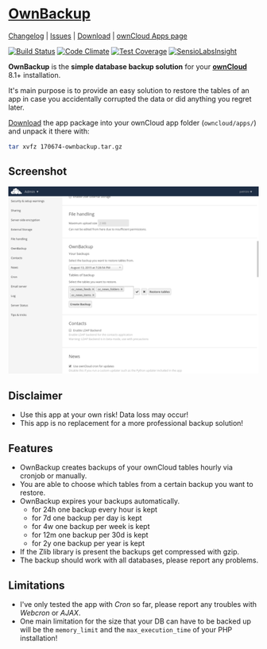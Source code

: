 # [OwnBackup](https://apps.owncloud.com/content/show.php?content=170674 "OwnBackup ownCloud App page") 

[Changelog](https://github.com/pbek/ownbackup/blob/develop/CHANGELOG.md) | 
[Issues](https://github.com/pbek/ownbackup/issues) | 
[Download](https://apps.owncloud.com/content/show.php?content=170674) |
[ownCloud Apps page](https://apps.owncloud.com/content/show.php?content=170674)

[![Build Status](https://travis-ci.org/pbek/ownbackup.svg?branch=master)](https://travis-ci.org/pbek/ownbackup)
[![Code Climate](https://codeclimate.com/github/pbek/ownbackup/badges/gpa.svg)](https://codeclimate.com/github/pbek/ownbackup)
[![Test Coverage](https://codeclimate.com/github/pbek/ownbackup/badges/coverage.svg)](https://codeclimate.com/github/pbek/ownbackup/coverage)
[![SensioLabsInsight](https://insight.sensiolabs.com/projects/04f33cd9-67b9-4a88-92d0-0c98944d1a8f/mini.png)](https://insight.sensiolabs.com/projects/04f33cd9-67b9-4a88-92d0-0c98944d1a8f)


**OwnBackup** is the **simple database backup solution** for your **[ownCloud](http://www.owncloud.com/)** 8.1+ installation.

It's main purpose is to provide an easy solution to restore the tables of an app in case you accidentally corrupted the data or did anything you regret later.  

[Download](https://apps.owncloud.com/content/show.php/QOwnNotesAPI?content=170674) the app package into your ownCloud app folder (`owncloud/apps/`) and unpack it there with:

```bash
tar xvfz 170674-ownbackup.tar.gz
```

## Screenshot
![Screenhot](screenshot.png)

## Disclaimer

- Use this app at your own risk! Data loss may occur!
- This app is no replacement for a more professional backup solution!

## Features

- OwnBackup creates backups of your ownCloud tables hourly via cronjob or manually.
- You are able to choose which tables from a certain backup you want to restore.
- OwnBackup expires your backups automatically.
    - for 24h one backup every hour is kept
    - for 7d one backup per day is kept
    - for 4w one backup per week is kept
    - for 12m one backup per 30d is kept
    - for 2y one backup per year is kept
- If the Zlib library is present the backups get compressed with gzip.
- The backup should work with all databases, please report any problems. 

## Limitations

- I've only tested the app with *Cron* so far, please report any troubles with *Webcron* or *AJAX*.
- One main limitation for the size that your DB can have to be backed up will be the `memory_limit` and the `max_execution_time` of your PHP installation!
